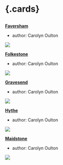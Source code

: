 <param ve-config 
       title="Places I-P"
       banner="/images/banners/19c.jpg"
       layout="index">

# {.cards}

##
**[Faversham](/placesah/faversham-overview)**

- author: Carolyn Oulton

![](https://iiif.juncture-digital.org/thumbnail?url=https://stor.artstor.org/stor/6a372818-75b0-470a-8c9d-fc6debac0ccf)

**[Folkestone](/placesah/folkestone-overview)**

- author: Carolyn Oulton

![](https://iiif.juncture-digital.org/thumbnail?url=https://stor.artstor.org/stor/b6683cdb-1799-4a34-b5b4-bf77e9da197d)

**[Gravesend](/placesah/gravesend-overview)**

- author: Carolyn Oulton

![](https://iiif.juncture-digital.org/thumbnail?url=https://stor.artstor.org/stor/267a9b45-9c4f-4db0-843a-67931fc83467)


**[Hythe](/placesah/hythe-overview)**

- author: Carolyn Oulton

![](https://iiif.juncture-digital.org/thumbnail?url=https://stor.artstor.org/stor/f864934b-8492-4293-80f1-f5d3c4ce7f22)

**[Maidstone](/placesip/maidstone-overview)**

- author: Carolyn Oulton

![](https://iiif.juncture-digital.org/thumbnail?url=https://stor.artstor.org/stor/d08f6d96-830c-4102-97a5-c96b9eb64ef2)


